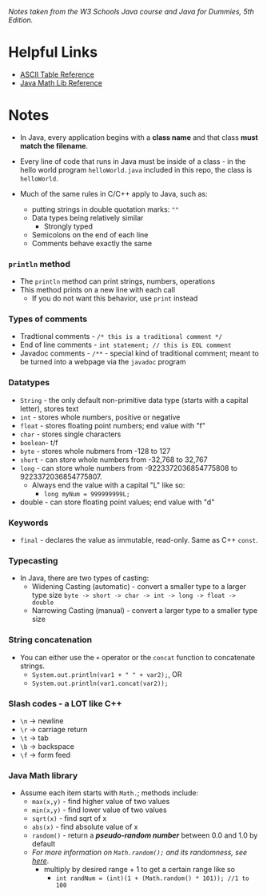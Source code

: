 *Notes taken from the W3 Schools Java course and Java for Dummies, 5th Edition.*

# Helpful Links

* [ASCII Table Reference](https://www.w3schools.com/charsets/ref_html_ascii.asp)
* [Java Math Lib Reference](https://www.w3schools.com/java/java_ref_math.asp)

# Notes

* In Java, every application begins with a **class name** and that class 
**must match the filename**.

* Every line of code that runs in Java must be inside of a class - in the
hello world program `helloWorld.java` included in this repo, the class is
`helloWorld`. 

* Much of the same rules in C/C++ apply to Java, such as:
    * putting strings in double quotation marks: `""`
    * Data types being relatively similar
        * Strongly typed
    * Semicolons on the end of each line
    * Comments behave exactly the same

### `println` method

* The `println` method can print strings, numbers, operations
* This method prints on a new line with each call
    * If you do not want this behavior, use `print` instead

### Types of comments

* Tradtional comments - `/* this is a traditional comment */`
* End of line comments - `int statement; // this is EOL comment`
* Javadoc comments - `/**` - special kind of traditional comment; meant to
be turned into a webpage via the `javadoc` program

### Datatypes

* `String` - the only default non-primitive data type (starts with a capital letter), stores text
* `int` - stores whole numbers, positive or negative
* `float` - stores floating point numbers; end value with "f"  
* `char` - stores single characters
* `boolean`- t/f
* `byte` - stores whole nubmers from -128 to 127 
* `short` - can store whole numbers from -32,768 to 32,767
* `long` - can store whole numbers from -9223372036854775808 to 9223372036854775807.
    * Always end the value with a capital "L" like so: 
        * `long myNum = 999999999L;`
* double - can store floating point values; end value with "d"

### Keywords

* `final` - declares the value as immutable, read-only. Same as C++ `const`.

### Typecasting

* In Java, there are two types of casting:
    * Widening Casting (automatic) - convert a smaller type to a larger type size
        `byte -> short -> char -> int -> long -> float -> double`
    * Narrowing Casting (manual) - convert a larger type to a smaller type size

### String concatenation

* You can either use the `+` operator or the `concat` function to concatenate strings.
    * `System.out.println(var1 + " " + var2);`, OR 
    * `System.out.println(var1.concat(var2));`

### Slash codes - a LOT like C++
* `\n` -> newline
* `\r` -> carriage return
* `\t`  -> tab
* `\b` -> backspace
* `\f` -> form feed

### Java Math library
* Assume each item starts with `Math.`; methods include:
    * `max(x,y)` - find higher value of two values
    * `min(x,y)` - find lower value of two values
    * `sqrt(x)` - find sqrt of x
    * `abs(x)` - find absolute value of x
    * `random()` - return a ***pseudo-random number*** between 0.0 and 1.0 by default
    * *For more information on `Math.random();` and its randomness, see [here](https://stackoverflow.com/questions/9963778/how-random-is-math-random-in-java-across-different-jvms-or-different-machines)*.
        * multiply by desired range + 1 to get a certain range like so
            * `int randNum = (int)(1 + (Math.random() * 101)); //1 to 100`